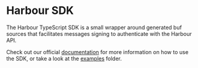 # Harbour SDK

The Harbour TypeScript SDK is a small wrapper around generated buf sources that facilitates messages signing to
authenticate with the Harbour API.

Check out our official [documentation](https://harbour-tech.github.io/) for more information on how to use the SDK, or 
take a look at the [examples](src/examples) folder.
